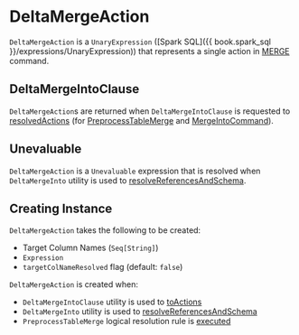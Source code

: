 # DeltaMergeAction

`DeltaMergeAction` is a `UnaryExpression` ([Spark SQL]({{ book.spark_sql }}/expressions/UnaryExpression)) that represents a single action in [MERGE](index.md) command.

## <span id="DeltaMergeIntoClause"> DeltaMergeIntoClause

`DeltaMergeAction`s are returned when `DeltaMergeIntoClause` is requested to [resolvedActions](DeltaMergeIntoClause.md#resolvedActions) (for [PreprocessTableMerge](../../PreprocessTableMerge.md) and [MergeIntoCommand](MergeIntoCommand.md)).

## <span id="Unevaluable"> Unevaluable

`DeltaMergeAction` is a `Unevaluable` expression that is resolved when `DeltaMergeInto` utility is used to [resolveReferencesAndSchema](DeltaMergeInto.md#resolveReferencesAndSchema).

## Creating Instance

`DeltaMergeAction` takes the following to be created:

* <span id="targetColNameParts"> Target Column Names (`Seq[String]`)
* <span id="expr"> `Expression`
* <span id="targetColNameResolved"> `targetColNameResolved` flag (default: `false`)

`DeltaMergeAction` is created when:

* `DeltaMergeIntoClause` utility is used to [toActions](DeltaMergeIntoClause.md#toActions)
* `DeltaMergeInto` utility is used to [resolveReferencesAndSchema](DeltaMergeInto.md#resolveReferencesAndSchema)
* `PreprocessTableMerge` logical resolution rule is [executed](../../PreprocessTableMerge.md#apply)
